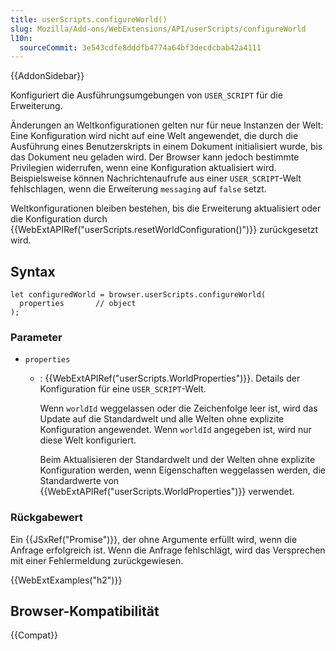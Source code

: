 ```yaml
---
title: userScripts.configureWorld()
slug: Mozilla/Add-ons/WebExtensions/API/userScripts/configureWorld
l10n:
  sourceCommit: 3e543cdfe8dddfb4774a64bf3decdcbab42a4111
---
```


{{AddonSidebar}}

Konfiguriert die Ausführungsumgebungen von `USER_SCRIPT` für die Erweiterung.

Änderungen an Weltkonfigurationen gelten nur für neue Instanzen der Welt: Eine Konfiguration wird nicht auf eine Welt angewendet, die durch die Ausführung eines Benutzerskripts in einem Dokument initialisiert wurde, bis das Dokument neu geladen wird. Der Browser kann jedoch bestimmte Privilegien widerrufen, wenn eine Konfiguration aktualisiert wird. Beispielsweise können Nachrichtenaufrufe aus einer `USER_SCRIPT`-Welt fehlschlagen, wenn die Erweiterung `messaging` auf `false` setzt.

Weltkonfigurationen bleiben bestehen, bis die Erweiterung aktualisiert oder die Konfiguration durch {{WebExtAPIRef("userScripts.resetWorldConfiguration()")}} zurückgesetzt wird.

## Syntax

```js-nolint
let configuredWorld = browser.userScripts.configureWorld(
  properties       // object
);
```

### Parameter

- `properties`

  - : {{WebExtAPIRef("userScripts.WorldProperties")}}. Details der Konfiguration für eine `USER_SCRIPT`-Welt.

    Wenn `worldId` weggelassen oder die Zeichenfolge leer ist, wird das Update auf die Standardwelt und alle Welten ohne explizite Konfiguration angewendet. Wenn `worldId` angegeben ist, wird nur diese Welt konfiguriert.

    Beim Aktualisieren der Standardwelt und der Welten ohne explizite Konfiguration werden, wenn Eigenschaften weggelassen werden, die Standardwerte von {{WebExtAPIRef("userScripts.WorldProperties")}} verwendet.

### Rückgabewert

Ein {{JSxRef("Promise")}}, der ohne Argumente erfüllt wird, wenn die Anfrage erfolgreich ist. Wenn die Anfrage fehlschlägt, wird das Versprechen mit einer Fehlermeldung zurückgewiesen.

{{WebExtExamples("h2")}}

## Browser-Kompatibilität

{{Compat}}
